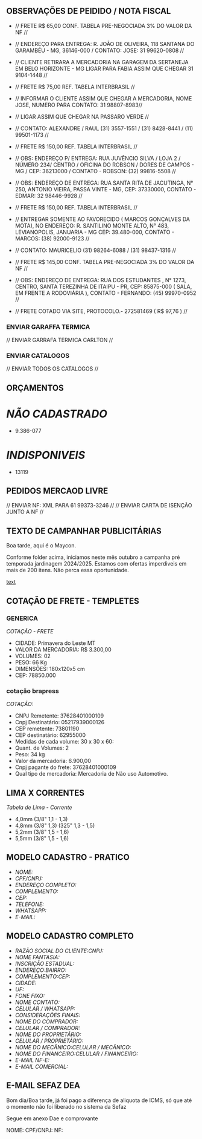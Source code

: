 ## OBSERVAÇÕES DE PEIDIDO / NOTA FISCAL

- // FRETE R$ 65,00 CONF. TABELA PRE-NEGOCIADA 3% DO VALOR DA NF  //

- // ENDEREÇO PARA ENTREGA: R. JOÃO DE OLIVEIRA, 118 SANTANA DO GARAMBÉU - MG, 36146-000 / CONTATO: JOSE: 31 99620-0808 //


- // CLIENTE RETIRARA A MERCADORIA NA GARAGEM DA SERTANEJA EM BELO HORIZONTE - MG LIGAR PARA FABIA ASSIM QUE CHEGAR 31 9104-1448  //

- // FRETE R$ 75,00  REF. TABELA INTERBRASIL //

- // INFORMAR O CLIENTE ASSIM QUE CHEGAR A MERCADORIA, NOME JOSE, NUMERO PARA CONTATO: 31 98807-8983//

- // LIGAR ASSIM QUE CHEGAR NA PASSARO VERDE //
- // CONTATO: ALEXANDRE / RAUL (31) 3557-1551 / (31) 8428-8441 / (11) 99501-1173 //
- // FRETE R$ 150,00  REF. TABELA INTERBRASIL //

- // OBS: ENDEREÇO P/ ENTREGA: RUA JUVÊNCIO SILVA / LOJA 2 / NÚMERO 234/ CENTRO / OFICINA DO ROBSON / DORES DE CAMPOS - MG / CEP: 36213000 / CONTATO - ROBSON: (32) 99816-5508 //

- // OBS: ENDEREÇO DE ENTREGA: RUA SANTA RITA DE JACUTINGA, N° 250, ANTONIO VIEIRA, PASSA VINTE - MG, CEP: 37330000, CONTATO - EDMAR: 32 98446-9928 //
- // FRETE R$ 150,00  REF. TABELA INTERBRASIL //

- // ENTREGAR SOMENTE AO FAVORECIDO ( MARCOS GONÇALVES DA MOTA), NO ENDEREÇO: R. SANTILINO MONTE ALTO, N° 483, LEVIANOPOLIS, JANUARIA - MG CEP: 39.480-000, CONTATO - MARCOS: (38) 92000-9123 //

- //  CONTATO: MAURICELIO (31) 98264-6088 / (31) 98437-1316 //
- //  FRETE R$ 145,00 CONF. TABELA PRE-NEGOCIADA 3% DO VALOR DA NF //

- // OBS: ENDEREÇO DE ENTREGA: RUA DOS ESTUDANTES , N° 1273, CENTRO, SANTA TEREZINHA DE ITAIPU - PR, CEP: 85875-000 ( SALA, EM FRENTE A RODOVIÁRIA ), CONTATO - FERNANDO: (45) 99970-0952 //

- // FRETE COTADO VIA SITE, PROTOCOLO.- 272581469	  ( R$ 97,76 ) //

### ENVIAR GARAFFA TERMICA

// ENVIAR GARRAFA TERMICA CARLTON //

### ENVIAR CATALOGOS

// ENVIAR TODOS OS CATALOGOS //


## ORÇAMENTOS


# *NÃO CADASTRADO*
* 9.386-077

# *INDISPONIVEIS*
* 13119




## PEDIDOS MERCAOD LIVRE 

// ENVIAR NF:  XML PARA 61 99373-3246 //
// ENVIAR CARTA DE ISENÇÃO JUNTO A NF //


## TEXTO DE CAMPANHAR PUBLICITÁRIAS


Boa tarde, aqui é o Maycon.

Conforme folder acima, iniciamos neste mês outubro a campanha  pré temporada jardinagem 2024/2025.
Estamos com ofertas imperdiveis em mais de 200 itens. Não perca essa oportunidade.




[text](outlook:%5C%5Cml%40interbrasil.com.br)

## COTAÇÃO DE FRETE - TEMPLETES

### GENERICA
*COTAÇÃO - FRETE* 
- CIDADE: Primavera do Leste MT
- VALOR DA MERCADORIA: R$ 3.300,00
- VOLUMES: 02
- PESO: 66 Kg
- DIMENSÕES: 180x120x5 cm
- CEP: 78850.000

### cotação brapress
*COTAÇÃO:*
- CNPJ Remetente: 37628401000109
- Cnpj Destinatário: 05217939000126
- CEP remetente: 73801190
- CEP destinatário: 62955000
- Medidas de cada volume: 30   x 30 x 60:
- Quant. de Volumes: 2
- Peso: 34 kg
- Valor da mercadoria: 6.900,00
- Cnpj pagante do frete: 37628401000109
- Qual tipo de mercadoria: Mercadoria de Não uso Automotivo.



## LIMA X CORRENTES

*Tabela de Lima - Corrente*
- 4,0mm (3/8" 1,1 - 1,3)
- 4,8mm (3/8" 1,3) (325" 1,3 - 1,5)
- 5,2mm (3/8" 1,5 - 1,6)
- 5,5mm (3/8" 1,5 - 1,6)



## MODELO CADASTRO - PRATICO

* *NOME:*
* *CPF/CNPJ:*
* *ENDEREÇO COMPLETO:*
* *COMPLEMENTO:*
* *CEP:*
* *TELEFONE:*
* *WHATSAPP:*
* *E-MAIL:*
  

## MODELO CADASTRO COMPLETO


* *RAZÃO SOCIAL DO CLIENTE:CNPJ:*
* *NOME FANTASIA:*
* *INSCRIÇÃO ESTADUAL:*
* *ENDEREÇO:BAIRRO:*
* *COMPLEMENTO:CEP:*
* *CIDADE:*
* *UF:*
* *FONE FIXO:*
* *NOME CONTATO:*
* *CELULAR / WHATSAPP:*
* *CONSIDERAÇÕES FINAIS:*
* *NOME DO COMPRADOR:*
* *CELULAR / COMPRADOR:*
* *NOME DO PROPRIETÁRIO:*
* *CELULAR / PROPRIETÁRIO:*
* *NOME DO MECÂNICO:CELULAR / MECÂNICO:*
* *NOME DO FINANCEIRO:CELULAR  / FINANCEIRO:*
* *E-MAIL NF-E:*
* *E-MAIL COMERCIAL:*




## E-MAIL SEFAZ DEA

Bom dia/Boa tarde, já foi pago a diferença de aliquota de ICMS, só que até o momento não foi liberado no sistema da Sefaz

Segue em anexo Dae e comprovante 

NOME: 
CPF/CNPJ: 
NF:


